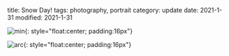 title: Snow Day!
tags: photography, portrait
category: update
date: 2021-1-31
modified: 2021-1-31

![min]({static}/images/5758A357-CEC5-4409-ABD8-18A3DF564BDF.jpg){: style="float:center; padding:16px"}

![arc]({static}/images/754A8F28-D5A3-43AB-9EBB-9A4CBF9483D2.jpg){: style="float:center; padding:16px"}



